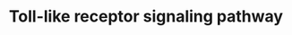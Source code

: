---
annotations:
- type: Pathway Ontology
  value: Toll-like receptor signaling pathway
authors:
- MaintBot
- Ddigles
- Egonw
description: ''
last-edited: 2013-10-27
organisms:
- Rattus norvegicus
redirect_from:
- /index.php/Pathway:WP1309
- /instance/WP1309
schema-jsonld:
- '@context': https://schema.org/
  '@id': https://wikipathways.github.io/pathways/WP1309.html
  '@type': Dataset
  creator:
    '@type': Organization
    name: WikiPathways
  description: ''
  keywords:
  - Irak4
  - Ccl5
  - Map3k7
  - Mapk3
  - Mapk8
  - Ikbkb
  - Map3k7ip2
  - Myd88
  - Pik3r2
  - Il6
  - Traf6
  - Pik3r1
  - Cd14
  - IFNA16
  - CCL3
  - Tlr3
  - Cxcl10
  - Pik3r3
  - Irak1
  - LY96
  - Imidazoquinolin
  - IFNA5
  - Traf3
  - Map2k7
  - Nfkbia
  - Jun
  - IFNA7
  - IFNA21
  - Akt1
  - TLR9
  - IFNA8
  - Mapk1
  - IFNA14
  - Tirap
  - Ikbkg
  - Irf3
  - Pik3cd
  - IFNAR2
  - Lbp
  - IFNA17
  - Spp1
  - Map2k2
  - Irf7
  - Ccl4
  - MAP3K7IP1
  - Pik3cg
  - Ticam2
  - Tlr7
  - Cxcl11
  - Rela
  - TLR1
  - Tollip
  - Map2k6
  - Ifnb1
  - Akt2
  - IFNA4
  - TLR8
  - Cd86
  - Mapk12
  - Stat1
  - Mapk9
  - Chuk
  - PIK3CA
  - IFNA6
  - Map3k8
  - Mapk14
  - Mapk11
  - Casp8
  - Tlr4
  - Il12b
  - Pik3cb
  - Map2k1
  - Cxcl9
  - Il12a
  - Tnf
  - Mapk13
  - Ikbke
  - TICAM1
  - IFNA1
  - Nfkb2
  - Tbk1
  - Ripk1
  - Cd40
  - Mapk10
  - Cd80
  - Tlr5
  - Ifnar1
  - Akt3
  - IFNA13
  - Irf5
  - Il1b
  - IL8
  - Nfkb1
  - IFNA10
  - Rac1
  - Pik3r5
  - Tlr2
  - Map2k4
  - Tlr6
  - IFNA2
  - Map2k3
  - Fadd
  - Fos
  license: CC0
  name: Toll-like receptor signaling pathway
seo: CreativeWork
title: Toll-like receptor signaling pathway
wpid: WP1309
---